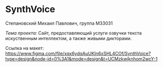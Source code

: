 # SynthVoice

Степановский Михаил Павлович, группа М33031

*Тема проекта:* Cайт, предоставляющий услуги озвучки текста искуственным интеллектом, а также живыми дикторами.

Ссылка на макет: https://www.figma.com/file/xqx6ydqAuUKIn6xSHL4COf/SynthVoice?type=design&node-id=0%3A1&mode=design&t=UCMzkwjknhom2wcY-1
